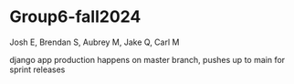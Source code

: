 # Group6-fall2024

Josh E, Brendan S, Aubrey M, Jake Q, Carl M

django app production happens on master branch, pushes up to main for sprint releases
